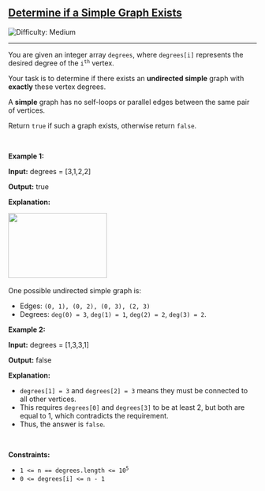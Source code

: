 <h2><a href="https://leetcode.com/problems/determine-if-a-simple-graph-exists">Determine if a Simple Graph Exists</a></h2> <img src='https://img.shields.io/badge/Difficulty-Medium-orange' alt='Difficulty: Medium' /><hr><p>You are given an integer array <code>degrees</code>, where <code>degrees[i]</code> represents the desired degree of the <code>i<sup>th</sup></code> vertex.</p>

<p>Your task is to determine if there exists an <strong>undirected simple</strong> graph with <strong>exactly</strong> these vertex degrees.</p>

<p>A <strong>simple</strong> graph has no self-loops or parallel edges between the same pair of vertices.</p>

<p>Return <code>true</code> if such a graph exists, otherwise return <code>false</code>.</p>

<p>&nbsp;</p>
<p><strong class="example">Example 1:</strong></p>

<div class="example-block">
<p><strong>Input:</strong> <span class="example-io">degrees = [3,1,2,2]</span></p>

<p><strong>Output:</strong> <span class="example-io">true</span></p>

<p><strong>Explanation:</strong></p>

<p><img src="https://assets.leetcode.com/uploads/2025/08/12/screenshot-2025-08-13-at-24347-am.png" style="width: 200px; height: 132px;" />​​​​​​​</p>

<p>One possible undirected simple graph is:</p>

<ul>
	<li>Edges: <code>(0, 1), (0, 2), (0, 3), (2, 3)</code></li>
	<li>Degrees: <code>deg(0) = 3</code>, <code>deg(1) = 1</code>, <code>deg(2) = 2</code>, <code>deg(3) = 2</code>.</li>
</ul>
</div>

<p><strong class="example">Example 2:</strong></p>

<div class="example-block">
<p><strong>Input:</strong> <span class="example-io">degrees = [1,3,3,1]</span></p>

<p><strong>Output:</strong> <span class="example-io">false</span></p>

<p><strong>Explanation:</strong>​​​​​​​</p>

<ul>
	<li><code>degrees[1] = 3</code> and <code>degrees[2] = 3</code> means they must be connected to all other vertices.</li>
	<li>This requires <code>degrees[0]</code> and <code>degrees[3]</code> to be at least 2, but both are equal to 1, which contradicts the requirement.</li>
	<li>Thus, the answer is <code>false</code>.</li>
</ul>
</div>

<p>&nbsp;</p>
<p><strong>Constraints:</strong></p>

<ul>
	<li><code>1 &lt;= n == degrees.length &lt;= 10<sup>​​​​​​​5</sup></code></li>
	<li><code>0 &lt;= degrees[i] &lt;= n - 1</code></li>
</ul>
